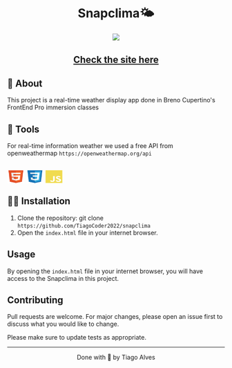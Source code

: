 <h1 align="center">Snapclima🌤️</h1>

<p align="center">
  <img width="800" src="https://user-images.githubusercontent.com/119512258/227794900-f1de7479-357b-40f5-9e6d-85a756db85c4.gif"  
</p>

<h2 align="center">
  <a href="https://tiagocoder2022.github.io/snapclima/" target="_blank">Check the site here</a>  
</h2>
  
## 🧾 About

  This project is a real-time weather display app done in Breno Cupertino's FrontEnd Pro immersion classes
  
## 🔧 Tools
  
  
  For real-time information weather we used a free API from openweathermap `https://openweathermap.org/api`

<div style="display: inline_block"><br> 
  <img align="center" alt="Tiago-HTML" height="30" width="40" src="https://raw.githubusercontent.com/devicons/devicon/master/icons/html5/html5-original.svg">
  <img align="center" alt="Tiago-CSS" height="30" width="40" src="https://raw.githubusercontent.com/devicons/devicon/master/icons/css3/css3-original.svg">
  <img align="center" alt="Tiago-Js" height="30" width="40" src="https://raw.githubusercontent.com/devicons/devicon/master/icons/javascript/javascript-plain.svg">
</div>

## 👨‍💻 Installation


1. Clone the repository: git clone `https://github.com/TiagoCoder2022/snapclima`
2. Open the `index.html` file in your internet browser.

## Usage


By opening the `index.html` file in your internet browser, you will have access to the Snapclima in this project.

## Contributing

Pull requests are welcome. For major changes, please open an issue first
to discuss what you would like to change.

Please make sure to update tests as appropriate.

---

<p align="center">Done with 💙 by Tiago Alves</p>
